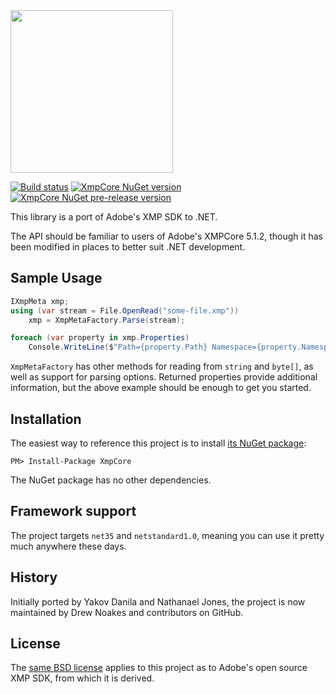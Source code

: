 ﻿<img src="https://cdn.rawgit.com/drewnoakes/xmp-core-dotnet/master/docs/logo.svg" width="260" height="260" />

[![Build status](https://ci.appveyor.com/api/projects/status/38jnjb2phnn7fqxs?svg=true)](https://ci.appveyor.com/project/drewnoakes/xmp-core-dotnet) [![XmpCore NuGet version](https://img.shields.io/nuget/v/XmpCore.svg)](https://www.nuget.org/packages/XmpCore/) [![XmpCore NuGet pre-release version](https://img.shields.io/nuget/vpre/XmpCore.svg)](https://www.nuget.org/packages/XmpCore/)

This library is a port of Adobe's XMP SDK to .NET.

The API should be familiar to users of Adobe's XMPCore 5.1.2, though it has been modified
in places to better suit .NET development.

## Sample Usage

```csharp
IXmpMeta xmp;
using (var stream = File.OpenRead("some-file.xmp"))
    xmp = XmpMetaFactory.Parse(stream);

foreach (var property in xmp.Properties)
    Console.WriteLine($"Path={property.Path} Namespace={property.Namespace} Value={property.Value}");
```

`XmpMetaFactory` has other methods for reading from `string` and `byte[]`, as well as support for parsing options.
Returned properties provide additional information, but the above example should be enough to get you started.

## Installation

The easiest way to reference this project is to install [its NuGet package](https://www.nuget.org/packages/XmpCore/):

    PM> Install-Package XmpCore

The NuGet package has no other dependencies.

## Framework support

The project targets `net35` and `netstandard1.0`, meaning you can use it pretty much anywhere these days.

## History

Initially ported by Yakov Danila and Nathanael Jones, the project is now maintained
by Drew Noakes and contributors on GitHub.

## License

The [same BSD license](http://www.adobe.com/devnet/xmp/library/eula-xmp-library-java.html) applies to this project
as to Adobe's open source XMP SDK, from which it is derived.
